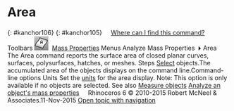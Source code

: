 ---
---


# Area
{: #kanchor106}
{: #kanchor105}
 [![images/transparent.gif](images/transparent.gif)Where can I find this command?](javascript:void(0);) Toolbars
![images/area.png](images/area.png) [Mass Properties](mass-properties-toolbar.html) 
Menus
Analyze
Mass Properties![images/menuarrow.gif](images/menuarrow.gif)
Area
The Area command reports the surface area of closed planar curves, surfaces, polysurfaces, hatches, or meshes.
Steps
 [Select](select-objects.html) objects.The accumulated area of the objects displays on the command line.Command-line options
Units
Set the [units](unit-systems.html) for the area display.
Note: This option is only available if no objects are selected.
See also
 [Measure objects](sak-measure.html) 
 [Analyze an object's mass properties](sak-massproperties.html) 
&#160;
&#160;
Rhinoceros 6 © 2010-2015 Robert McNeel &amp; Associates.11-Nov-2015
 [Open topic with navigation](area.html) 

